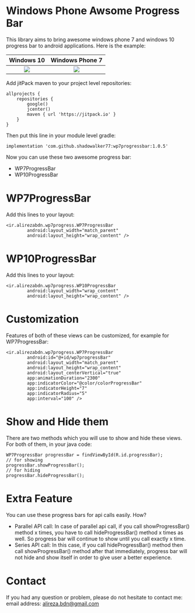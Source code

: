 # Windows Phone Awsome Progress Bar
This library aims to bring awesome windows phone 7 and windows 10 progress bar to android applications. Here is the example:

Windows 10                 |  Windows Phone 7
:-------------------------:|:-------------------------:
![](https://github.com/shadowalker77/wp7progressbar/raw/master/ScreenShots/wp10.gif)  |  ![](https://github.com/shadowalker77/wp7progressbar/raw/master/ScreenShots/wp7.gif)

Add jitPack maven to your project level repositories:
```
allprojects {
    repositories {
        google()
        jcenter()
        maven { url 'https://jitpack.io' }
    }
}
```
Then put this line in your module level gradle:
```
implementation 'com.github.shadowalker77:wp7progressbar:1.0.5'
```
Now you can use these two awesome progress bar:

  - WP7ProgressBar
  - WP10ProgressBar

# WP7ProgressBar
Add this lines to your layout:
```
<ir.alirezabdn.wp7progress.WP7ProgressBar
        android:layout_width="match_parent"
        android:layout_height="wrap_content" />
```
# WP10ProgressBar
Add this lines to your layout:
```
<ir.alirezabdn.wp7progress.WP10ProgressBar
        android:layout_width="wrap_content"
        android:layout_height="wrap_content" />
```
# Customization
Features of both of these views can be customized, for example for WP7ProgressBar:
```
<ir.alirezabdn.wp7progress.WP7ProgressBar
        android:id="@+id/wp7progressBar"
        android:layout_width="match_parent"
        android:layout_height="wrap_content"
        android:layout_centerVertical="true"
        app:animationDuration="2300"
        app:indicatorColor="@color/colorProgressBar"
        app:indicatorHeight="7"
        app:indicatorRadius="5"
        app:interval="100" />
```
# Show and Hide them
There are two methods which you will use to show and hide these views. For both of them, in your java code:
```
WP7ProgressBar progressBar = findViewById(R.id.progressBar);
// for showing
progressBar.showProgressBar();
// for hiding
progressBar.hideProgressBar();
```
# Extra Feature
You can use these progress bars for api calls easily. How?

   - Parallel API call:
In case of parallel api call, if you call showProgressBar() method x times, you have to call hideProgressBar() method x times as well. So progress bar will continue to show until you call exactly x time.
   - Series API call:
In this case, if you call hideProgressBar() method then call showProgressBar() method after that immediately, progress bar will not hide and show itself in order to give user a better experience.
# Contact
If you had any question or problem, please do not hesitate to contact me:
email address: alireza.bdn@gmail.com
